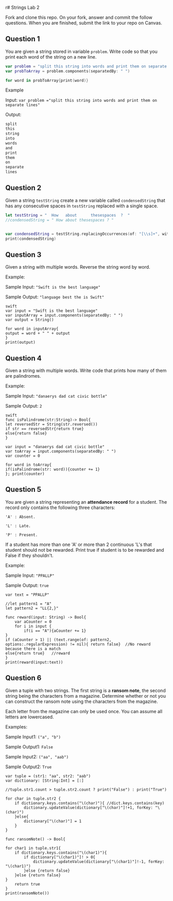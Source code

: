 r# Strings Lab 2

Fork and clone this repo. On your fork, answer and commit the follow questions. When you are finished, submit the link to your repo on Canvas.

## Question 1

You are given a string stored in variable `problem`. Write code so that you print each word of the string on a new line.

```swift
var problem = "split this string into words and print them on separate lines"
var probToArray = problem.components(separatedBy: " ")

for word in probToArray{print(word)}
```

Example

Input:
`var problem ="split this string into words and print them on separate lines"`

Output:
```swift
split
this
string
into
words
and
print
them
on
separate
lines
```


## Question 2

Given a string `testString` create a new variable called `condensedString` that has any consecutive spaces in `testString` replaced with a single space.

```swift
let testString = "  How   about      thesespaces  ?  "
//condensedString = " How about thesespaces ? "


var condensedString = testString.replacingOccurrences(of: "[\\s]+", with: " ", options: .regularExpression, range: nil)
print(condensedString)

```


## Question 3

Given a string with multiple words. Reverse the string word by word.

Example:

Sample Input: `"Swift is the best language"`

Sample Output: `"language best the is Swift"`


```
swift
var input = "Swift is the best language"
var inputArray = input.components(separatedBy: " ")
var output = String()

for word in inputArray{
output = word + " " + output
}
print(output)
```


## Question 4

Given a string with multiple words. Write code that prints how many of them are palindromes.

Example:

Sample Input: `"danaerys dad cat civic bottle"`

Sample Output: `2`

```
swift
func isPalindrome(str:String)-> Bool{
let reversedStr = String(str.reversed())
if str == reversedStr{return true}
else{return false}
}

var input = "danaerys dad cat civic bottle"
var toArray = input.components(separatedBy: " ")
var counter = 0

for word in toArray{
if(isPalindrome(str: word)){counter += 1}
}; print(counter)

```


## Question 5

You are given a string representing an **attendance record** for a student. The record only contains the following three characters:

`'A' : Absent.`

`'L' : Late.`

`'P' : Present.`

If a student has more than one 'A' or more than 2 continuous 'L's that student should not be rewarded. Print true if student is to be rewarded and False if they shouldn't.

Example:

Sample Input: `"PPALLP"`

Sample Output: `true`

```
var text = "PPALLP"

//let pattern1 = "A"
let pattern2 = "LL{2,}"  

func reward(input: String) -> Bool{
    var aCounter = 0
    for i in input {
        if(i == "A"){aCounter += 1}
}
if (aCounter > 1) || (text.range(of: pattern2, options:.regularExpression) != nil){ return false}  //No reward because there is a match
else{return true}   //reward
}
print(reward(input:text))

```



## Question 6

Given a tuple with two strings. The first string is a **ransom note**, the second string being the characters from a magazine. Determine whether or not you can construct the ransom note using the characters from the magazine.

Each letter from the magazine can only be used once. You can assume all letters are lowercased.

Examples:

Sample Input1: `("a", "b")`

Sample Output1: `False`

Sample Input2: `("aa", "aab")`

Sample Output2: `True`

```
var tuple = (str1: "aa", str2: "aab")
var dictionary: [String:Int] = [:]

//tuple.str1.count > tuple.str2.count ? print("False") : print("True")

for char in tuple.str2 {
    if dictionary.keys.contains("\(char)"){ //dict.keys.contains(key)
        dictionary.updateValue(dictionary["\(char)"]!+1, forKey: "\(char)")
    }else{
        dictionary["\(char)"] = 1
    }
}

func ransomNote() -> Bool{

for char1 in tuple.str1{
    if dictionary.keys.contains("\(char1)"){
        if dictionary["\(char1)"]! > 0{
            dictionary.updateValue(dictionary["\(char1)"]!-1, forKey: "\(char1)")
        }else {return false}
    }else {return false}
}
    return true
}
print(ransomNote())

```




